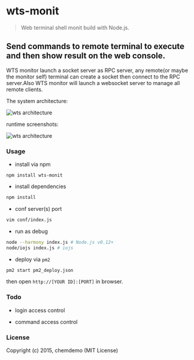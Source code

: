 # wts-monit

> Web terminal shell monit build with Node.js.

## Send commands to remote terminal to execute and then show result on the web console.

WTS monitor launch a socket server as RPC server, any remote(or maybe the monitor self) terminal can create a socket then connect to the RPC server.Also WTS monitor will launch a websocket server to manage all remote clients.


The system architecture:

![wts architecture](https://raw.githubusercontent.com/chemdemo/wts-monit/master/images/architecture.png)

runtime screenshots:

![wts architecture](https://raw.githubusercontent.com/chemdemo/wts-monit/master/images/wts.png)


### Usage

- install via npm

``` bach
npm install wts-monit
```

- install dependencies

``` bash
npm install
```

- conf server(s) port

``` bash
vim conf/index.js
```

- run as debug

``` bash
node --harmony index.js # Node.js v0.12+
node/iojs index.js # iojs
```

- deploy via `pm2`

``` bash
pm2 start pm2_deploy.json
```

then open `http://[YOUR ID]:[PORT]` in browser.

### Todo

- login access control

- command access control

### License

Copyright (c) 2015, chemdemo (MIT License)